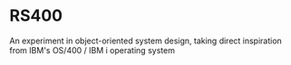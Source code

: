 # RS400
An experiment in object-oriented system design, taking direct inspiration from IBM's OS/400 / IBM i operating system
